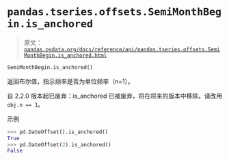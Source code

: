 # `pandas.tseries.offsets.SemiMonthBegin.is_anchored`

> 原文：[`pandas.pydata.org/docs/reference/api/pandas.tseries.offsets.SemiMonthBegin.is_anchored.html`](https://pandas.pydata.org/docs/reference/api/pandas.tseries.offsets.SemiMonthBegin.is_anchored.html)

```py
SemiMonthBegin.is_anchored()
```

返回布尔值，指示频率是否为单位频率（n=1）。

自 2.2.0 版本起已废弃：is_anchored 已被废弃，将在将来的版本中移除。请改用 `obj.n == 1`。

示例

```py
>>> pd.DateOffset().is_anchored()
True
>>> pd.DateOffset(2).is_anchored()
False 
```
